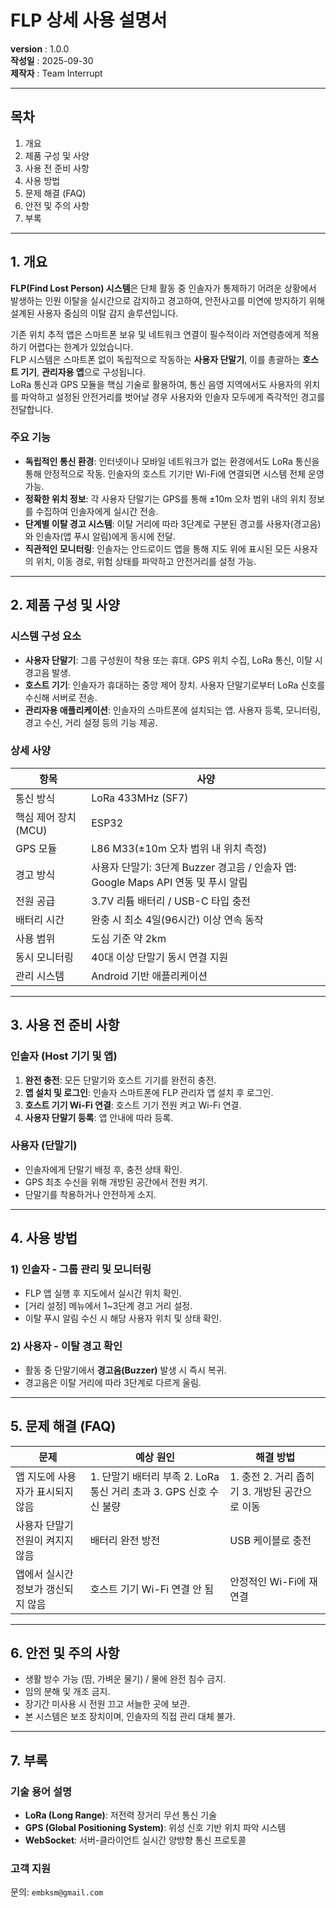 # FLP 상세 사용 설명서
**version** : 1.0.0  
**작성일** : 2025-09-30  
**제작자** : Team Interrupt  

---

## 목차
1. 개요  
2. 제품 구성 및 사양  
3. 사용 전 준비 사항  
4. 사용 방법  
5. 문제 해결 (FAQ)  
6. 안전 및 주의 사항  
7. 부록  

---

## 1. 개요
**FLP(Find Lost Person) 시스템**은 단체 활동 중 인솔자가 통제하기 어려운 상황에서 발생하는 인원 이탈을 실시간으로 감지하고 경고하여, 안전사고를 미연에 방지하기 위해 설계된 사용자 중심의 이탈 감지 솔루션입니다.

기존 위치 추적 앱은 스마트폰 보유 및 네트워크 연결이 필수적이라 저연령층에게 적용하기 어렵다는 한계가 있었습니다.  
FLP 시스템은 스마트폰 없이 독립적으로 작동하는 **사용자 단말기**, 이를 총괄하는 **호스트 기기**, **관리자용 앱**으로 구성됩니다.  
LoRa 통신과 GPS 모듈을 핵심 기술로 활용하여, 통신 음영 지역에서도 사용자의 위치를 파악하고 설정된 안전거리를 벗어날 경우 사용자와 인솔자 모두에게 즉각적인 경고를 전달합니다.

### 주요 기능
- **독립적인 통신 환경**: 인터넷이나 모바일 네트워크가 없는 환경에서도 LoRa 통신을 통해 안정적으로 작동. 인솔자의 호스트 기기만 Wi-Fi에 연결되면 시스템 전체 운영 가능.  
- **정확한 위치 정보**: 각 사용자 단말기는 GPS를 통해 ±10m 오차 범위 내의 위치 정보를 수집하여 인솔자에게 실시간 전송.  
- **단계별 이탈 경고 시스템**: 이탈 거리에 따라 3단계로 구분된 경고를 사용자(경고음)와 인솔자(앱 푸시 알림)에게 동시에 전달.  
- **직관적인 모니터링**: 인솔자는 안드로이드 앱을 통해 지도 위에 표시된 모든 사용자의 위치, 이동 경로, 위험 상태를 파악하고 안전거리를 설정 가능.  

---

## 2. 제품 구성 및 사양

### 시스템 구성 요소
- **사용자 단말기**: 그룹 구성원이 착용 또는 휴대. GPS 위치 수집, LoRa 통신, 이탈 시 경고음 발생.  
- **호스트 기기**: 인솔자가 휴대하는 중앙 제어 장치. 사용자 단말기로부터 LoRa 신호를 수신해 서버로 전송.  
- **관리자용 애플리케이션**: 인솔자의 스마트폰에 설치되는 앱. 사용자 등록, 모니터링, 경고 수신, 거리 설정 등의 기능 제공.  

### 상세 사양
| 항목 | 사양 |
|------|------|
| 통신 방식 | LoRa 433MHz (SF7) |
| 핵심 제어 장치(MCU) | ESP32 |
| GPS 모듈 | L86 M33(±10m 오차 범위 내 위치 측정) |
| 경고 방식 | 사용자 단말기: 3단계 Buzzer 경고음 / 인솔자 앱: Google Maps API 연동 및 푸시 알림 |
| 전원 공급 | 3.7V 리튬 배터리 / USB-C 타입 충전 |
| 배터리 시간 | 완충 시 최소 4일(96시간) 이상 연속 동작 |
| 사용 범위 | 도심 기준 약 2km |
| 동시 모니터링 | 40대 이상 단말기 동시 연결 지원 |
| 관리 시스템 | Android 기반 애플리케이션 |

---

## 3. 사용 전 준비 사항

### 인솔자 (Host 기기 및 앱)
1. **완전 충전**: 모든 단말기와 호스트 기기를 완전히 충전.  
2. **앱 설치 및 로그인**: 인솔자 스마트폰에 FLP 관리자 앱 설치 후 로그인.  
3. **호스트 기기 Wi-Fi 연결**: 호스트 기기 전원 켜고 Wi-Fi 연결.  
4. **사용자 단말기 등록**: 앱 안내에 따라 등록.  

### 사용자 (단말기)
- 인솔자에게 단말기 배정 후, 충전 상태 확인.  
- GPS 최초 수신을 위해 개방된 공간에서 전원 켜기.  
- 단말기를 착용하거나 안전하게 소지.  

---

## 4. 사용 방법

### 1) 인솔자 - 그룹 관리 및 모니터링
- FLP 앱 실행 후 지도에서 실시간 위치 확인.  
- [거리 설정] 메뉴에서 1~3단계 경고 거리 설정.  
- 이탈 푸시 알림 수신 시 해당 사용자 위치 및 상태 확인.  

### 2) 사용자 - 이탈 경고 확인
- 활동 중 단말기에서 **경고음(Buzzer)** 발생 시 즉시 복귀.  
- 경고음은 이탈 거리에 따라 3단계로 다르게 울림.  

---

## 5. 문제 해결 (FAQ)

| 문제 | 예상 원인 | 해결 방법 |
|------|----------|-----------|
| 앱 지도에 사용자가 표시되지 않음 | 1. 단말기 배터리 부족  2. LoRa 통신 거리 초과  3. GPS 신호 수신 불량 | 1. 충전  2. 거리 좁히기  3. 개방된 공간으로 이동 |
| 사용자 단말기 전원이 켜지지 않음 | 배터리 완전 방전 | USB 케이블로 충전 |
| 앱에서 실시간 정보가 갱신되지 않음 | 호스트 기기 Wi-Fi 연결 안 됨 | 안정적인 Wi-Fi에 재연결 |

---

## 6. 안전 및 주의 사항
- 생활 방수 가능 (땀, 가벼운 물기) / 물에 완전 침수 금지.  
- 임의 분해 및 개조 금지.  
- 장기간 미사용 시 전원 끄고 서늘한 곳에 보관.  
- 본 시스템은 보조 장치이며, 인솔자의 직접 관리 대체 불가.  

---

## 7. 부록

### 기술 용어 설명
- **LoRa (Long Range)**: 저전력 장거리 무선 통신 기술  
- **GPS (Global Positioning System)**: 위성 신호 기반 위치 파악 시스템  
- **WebSocket**: 서버-클라이언트 실시간 양방향 통신 프로토콜  

### 고객 지원
문의: `embksm@gmail.com`
